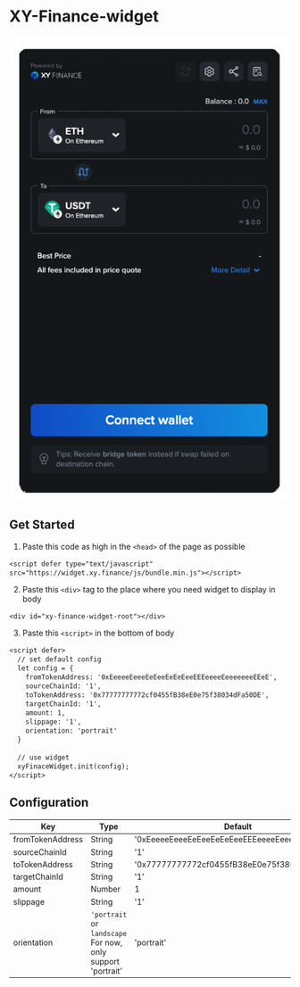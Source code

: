 # XY-Finance-widget

![alt text](https://github.com/XY-Finance/xy-finance-widget/blob/9eda14ffcd00cca7fb7b6c6acc3800830f93d213/src/assets/example.png "")


## Get Started

1. Paste this code as high in the `<head>` of the page as possible

```
<script defer type="text/javascript" src="https://widget.xy.finance/js/bundle.min.js"></script> 
```

2. Paste this `<div>` tag to the place where you need widget to display in body

```
<div id="xy-finance-widget-root"></div>
```

3. Paste this `<script>` in the bottom of body

```
<script defer>
  // set default config
  let config = {
    fromTokenAddress: '0xEeeeeEeeeEeEeeEeEeEeeEEEeeeeEeeeeeeeEEeE',
    sourceChainId: '1',
    toTokenAddress: '0x77777777772cf0455fB38eE0e75f38034dFa50DE',
    targetChainId: '1',
    amount: 1,
    slippage: '1',
    orientation: 'portrait'
  }
  
  // use widget
  xyFinaceWidget.init(config);
</script>
```

## Configuration

| Key              | Type   | Default |
| ---------------- | ------ | ------- |
| fromTokenAddress | String | '0xEeeeeEeeeEeEeeEeEeEeeEEEeeeeEeeeeeeeEEeE' |
| sourceChainId    | String | '1' |
| toTokenAddress   | String | '0x77777777772cf0455fB38eE0e75f38034dFa50DE' |
| targetChainId    | String | '1' |
| amount           | Number | 1   |
| slippage         | String | '1' |
| orientation      | `'portrait` or `landscape` For now, only support 'portrait' | 'portrait' |